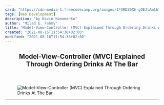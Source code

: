 ```yaml
---
card: "https://cdn-media-1.freecodecamp.org/images/1*VRDZ0Xh-gOEJlAm1h7UMOg.jpeg"
tags: [Web Development]
description: "by Kevin Kononenko"
author: "Milad E. Fahmy"
title: "Model-View-Controller (MVC) Explained Through Ordering Drinks At The Bar"
created: "2021-08-16T11:54:38+02:00"
modified: "2021-08-16T11:54:38+02:00"
---
```

<div class="site-wrapper">
<main id="site-main" class="site-main outer">
<div class="inner">
<article class="post-full post tag-web-development tag-learning-to-code tag-tech tag-programming tag-technology ">
<header class="post-full-header">
<h1 class="post-full-title">Model-View-Controller (MVC) Explained Through Ordering Drinks At The Bar</h1>
</header>
<figure class="post-full-image">
<picture>
<source media="(max-width: 700px)" sizes="1px" srcset="data:image/gif;base64,R0lGODlhAQABAIAAAAAAAP///yH5BAEAAAAALAAAAAABAAEAAAIBRAA7 1w">
<source media="(min-width: 701px)" sizes="(max-width: 800px) 400px,
(max-width: 1170px) 700px,
1400px" srcset="https://cdn-media-1.freecodecamp.org/images/1*VRDZ0Xh-gOEJlAm1h7UMOg.jpeg 300w,
https://cdn-media-1.freecodecamp.org/images/1*VRDZ0Xh-gOEJlAm1h7UMOg.jpeg 600w,
https://cdn-media-1.freecodecamp.org/images/1*VRDZ0Xh-gOEJlAm1h7UMOg.jpeg 1000w,
https://cdn-media-1.freecodecamp.org/images/1*VRDZ0Xh-gOEJlAm1h7UMOg.jpeg 2000w">
<img onerror="this.style.display='none'" src="https://cdn-media-1.freecodecamp.org/images/1*VRDZ0Xh-gOEJlAm1h7UMOg.jpeg" alt="Model-View-Controller (MVC) Explained Through Ordering Drinks At The Bar">
</picture>
</figure>
<section class="post-full-content">
<div class="post-content medium-migrated-article">
</div>
<hr>
</section>
</article>
</div>
</main>
</div>
<!-- Google Tag Manager (noscript) -->
<!-- End Google Tag Manager (noscript) -->
